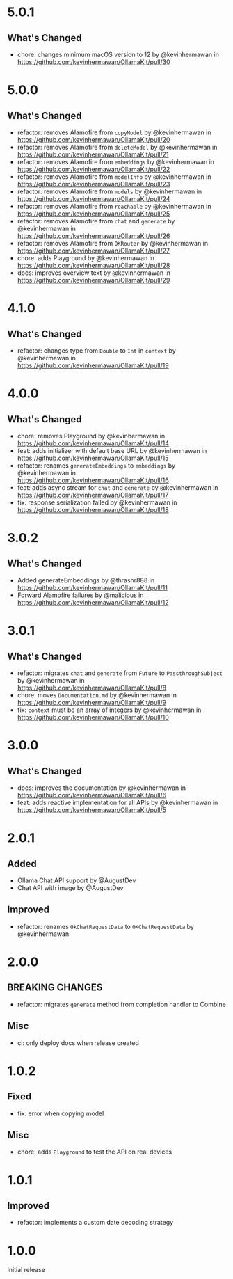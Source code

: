 # 5.0.1

## What's Changed

- chore: changes minimum macOS version to 12 by @kevinhermawan in https://github.com/kevinhermawan/OllamaKit/pull/30

# 5.0.0

## What's Changed

- refactor: removes Alamofire from `copyModel` by @kevinhermawan in https://github.com/kevinhermawan/OllamaKit/pull/20
- refactor: removes Alamofire from `deleteModel` by @kevinhermawan in https://github.com/kevinhermawan/OllamaKit/pull/21
- refactor: removes Alamofire from `embeddings` by @kevinhermawan in https://github.com/kevinhermawan/OllamaKit/pull/22
- refactor: removes Alamofire from `modelInfo` by @kevinhermawan in https://github.com/kevinhermawan/OllamaKit/pull/23
- refactor: removes Alamofire from `models` by @kevinhermawan in https://github.com/kevinhermawan/OllamaKit/pull/24
- refactor: removes Alamofire from `reachable` by @kevinhermawan in https://github.com/kevinhermawan/OllamaKit/pull/25
- refactor: removes Alamofire from `chat` and `generate` by @kevinhermawan in https://github.com/kevinhermawan/OllamaKit/pull/26
- refactor: removes Alamofire from `OKRouter` by @kevinhermawan in https://github.com/kevinhermawan/OllamaKit/pull/27
- chore: adds Playground by @kevinhermawan in https://github.com/kevinhermawan/OllamaKit/pull/28
- docs: improves overview text by @kevinhermawan in https://github.com/kevinhermawan/OllamaKit/pull/29

# 4.1.0

## What's Changed

- refactor: changes type from `Double` to `Int` in `context` by @kevinhermawan in https://github.com/kevinhermawan/OllamaKit/pull/19

# 4.0.0

## What's Changed

- chore: removes Playground by @kevinhermawan in https://github.com/kevinhermawan/OllamaKit/pull/14
- feat: adds initializer with default base URL by @kevinhermawan in https://github.com/kevinhermawan/OllamaKit/pull/15
- refactor: renames `generateEmbeddings` to `embeddings` by @kevinhermawan in https://github.com/kevinhermawan/OllamaKit/pull/16
- feat: adds async stream for `chat` and `generate` by @kevinhermawan in https://github.com/kevinhermawan/OllamaKit/pull/17
- fix: response serialization failed by @kevinhermawan in https://github.com/kevinhermawan/OllamaKit/pull/18

# 3.0.2

## What's Changed

- Added generateEmbeddings by @thrashr888 in https://github.com/kevinhermawan/OllamaKit/pull/11
- Forward Alamofire failures by @malicious in https://github.com/kevinhermawan/OllamaKit/pull/12

# 3.0.1

## What's Changed

- refactor: migrates `chat` and `generate` from `Future` to `PassthroughSubject` by @kevinhermawan in https://github.com/kevinhermawan/OllamaKit/pull/8
- chore: moves `Documentation.md` by @kevinhermawan in https://github.com/kevinhermawan/OllamaKit/pull/9
- fix: `context` must be an array of integers by @kevinhermawan in https://github.com/kevinhermawan/OllamaKit/pull/10

# 3.0.0

## What's Changed

- docs: improves the documentation by @kevinhermawan in https://github.com/kevinhermawan/OllamaKit/pull/6
- feat: adds reactive implementation for all APIs by @kevinhermawan in https://github.com/kevinhermawan/OllamaKit/pull/5

# 2.0.1

## Added

- Ollama Chat API support by @AugustDev
- Chat API with image by @AugustDev

## Improved

- refactor: renames `OkChatRequestData` to `OKChatRequestData` by @kevinhermawan

# 2.0.0

## BREAKING CHANGES

- refactor: migrates `generate` method from completion handler to Combine

## Misc

- ci: only deploy docs when release created

# 1.0.2

## Fixed

- fix: error when copying model

## Misc

- chore: adds `Playground` to test the API on real devices

# 1.0.1

## Improved

- refactor: implements a custom date decoding strategy

# 1.0.0

Initial release
